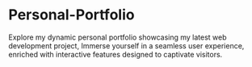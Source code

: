 # Personal-Portfolio
Explore my dynamic personal portfolio showcasing my latest web development project,  Immerse yourself in a seamless user experience, enriched with interactive features designed to captivate visitors. 
